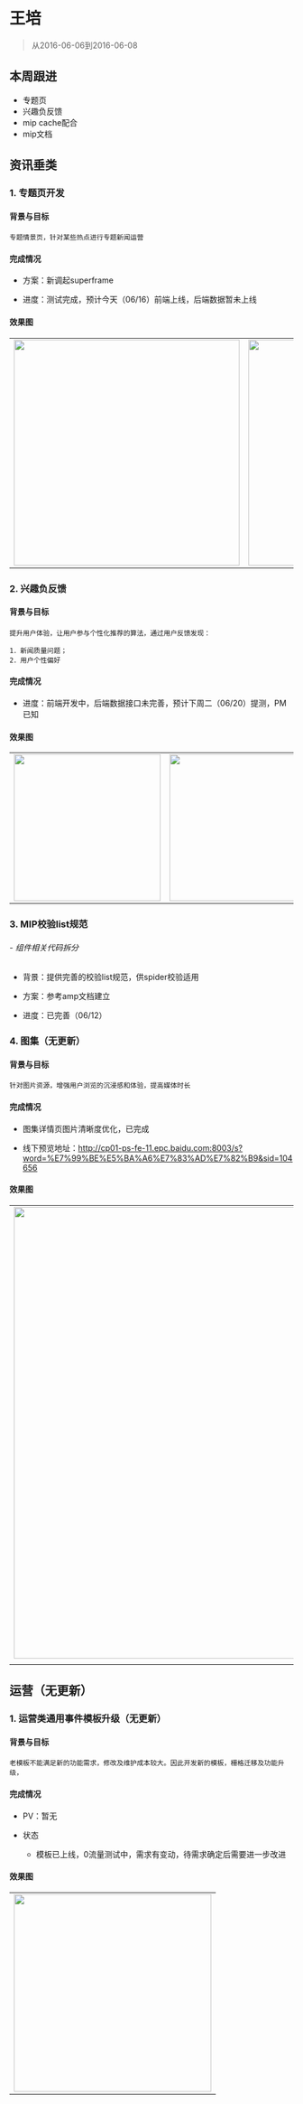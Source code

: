 # 王培

> 从2016-06-06到2016-06-08

## 本周跟进

- 专题页
- 兴趣负反馈
- mip cache配合
- mip文档

## 资讯垂类

### 1. 专题页开发

#### 背景与目标

    专题情景页，针对某些热点进行专题新闻运营

#### 完成情况

- 方案：新调起superframe

- 进度：测试完成，预计今天（06/16）前端上线，后端数据暂未上线

#### 效果图

<table algin="center" >
<tr>
<td style="vertical-align:top">
    <img src="../2016-06-17/img/wangpei07/wp01.png" width="400px">
</td>
<td style="vertical-align:top">
    <img src="../2016-06-17/img/wangpei07/wp02.png" width="400px">
</td>
</tr>
</table>

### 2. 兴趣负反馈

#### 背景与目标

    提升用户体验，让用户参与个性化推荐的算法，通过用户反馈发现：
        1．新闻质量问题；    2．用户个性偏好

#### 完成情况

- 进度：前端开发中，后端数据接口未完善，预计下周二（06/20）提测，PM已知

#### 效果图

<table algin="center" >
<tr>
<td style="vertical-align:top">
    <img src="../2016-06-17/img/wangpei07/wp03.png" width="260px">
</td>
<td style="vertical-align:top">
    <img src="../2016-06-17/img/wangpei07/wp04.png" width="260px">
</td>
<td style="vertical-align:top">
    <img src="../2016-06-17/img/wangpei07/wp05.png" width="260px">
</td>
</tr>
</table>

### 3. MIP校验list规范

######  - 组件相关代码拆分

- 背景：提供完善的校验list规范，供spider校验适用

- 方案：参考amp文档建立

- 进度：已完善（06/12）


### 4. 图集（无更新）

#### 背景与目标

    针对图片资源，增强用户浏览的沉浸感和体验，提高媒体时长

#### 完成情况

- 图集详情页图片清晰度优化，已完成

- 线下预览地址：<a href="hhttp://cp01-ps-fe-11.epc.baidu.com:8003/s?word=%E7%99%BE%E5%BA%A6%E7%83%AD%E7%82%B9&sid=104656" target="_blank">http://cp01-ps-fe-11.epc.baidu.com:8003/s?word=%E7%99%BE%E5%BA%A6%E7%83%AD%E7%82%B9&sid=104656</a>


#### 效果图

<table algin="center" >
<tr>
<td style="vertical-align:top" rowspan="2"><img src="../2016-04-29/img/wangpei07/wp01.jpg" height="800px"></td>
<td style="vertical-align:top"><img src="../2016-04-29/img/wangpei07/wp02.jpg" height="400px"></td>
<td style="vertical-align:top"><img src="../2016-04-29/img/wangpei07/wp03.jpg" height="400px"></td>
<td style="vertical-align:top" rowspan="2"><img src="../2016-05-20/img/wangpei07/wp01.jpeg" height="800px"></td>
</tr>
<tr>
<td style="vertical-align:top"><img src="../2016-04-29/img/wangpei07/wp04.jpg" height="400px"></td>
<td style="vertical-align:top"><img src="../2016-04-29/img/wangpei07/wp05.jpg" height="400px"></td>
</tr>
</table>

## 运营（无更新）

### 1. 运营类通用事件模板升级（无更新）

#### 背景与目标

```
老模板不能满足新的功能需求，修改及维护成本较大。因此开发新的模板，栅格迁移及功能升级，
```

#### 完成情况

- PV：暂无

- 状态

    - 模板已上线，0流量测试中，需求有变动，待需求确定后需要进一步改进
    
#### 效果图

<table algin="center">
<tr>
<td><img src="../2016-02-05/img/wangpei07/wp01.png" width="350px"></td>
</tr>
</table>


